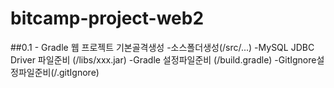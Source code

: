 # bitcamp-project-web2

##0.1 - Gradle 웹 프로젝트 기본골격생성
-소스폴더생성(/src/...)
-MySQL JDBC Driver 파일준비 (/libs/xxx.jar)
-Gradle 설정파일준비 (/build.gradle)
-GitIgnore설정파일준비(/.gitIgnore)